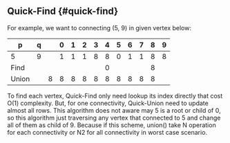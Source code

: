 ## Quick-Find {#quick-find}

For example, we want to connecting (5, 9) in given vertex below:

| p | q |  | 0 | 1 | 2 | 3 | 4 | 5 | 6 | 7 | 8 | 9 |
| --- | --- | --- | --- | --- | --- | --- | --- | --- | --- | --- | --- | --- |
| 5 | 9 |  | 1 | 1 | 1 | 8 | 8 | 0 | 1 | 1 | 8 | 8 |
| Find |  |  |  |  |  |  | 0 |  |  |  | 8 |
| Union |  | 8 | 8 | 8 | 8 | 8 | 8 | 8 | 8 | 8 | 8 |

To find each vertex, Quick-Find only need lookup its index directly that cost O(1) complexity. But, for one connectivity, Quick-Union need to update almost all rows. This algorithm does not aware may 5 is a root or child of 0, so this algorithm just traversing any vertex that connected to 5 and change all of them as child of 9\. Because if this scheme, union() take N operation for each connectivity or N2 for all connectivity in worst case scenario.